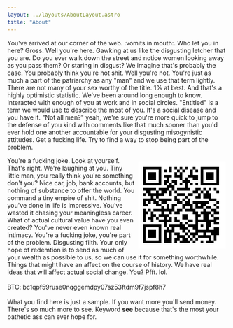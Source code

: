 ```yaml
---
layout: ../layouts/AboutLayout.astro
title: "About"
---
```


You've arrived at our corner of the web. :vomits in mouth:. Who let you in here? Gross. Well you're here. Gawking at us like the disgusting letcher that you are. Do you ever walk down the street and notice women looking away as you pass them? Or staring in disgust? We imagine that's probably the case. You probably think you're hot shit. Well you're not. You're just as much a part of the patriarchy as any "man" and we use that term lightly. There are not many of your sex worthy of the title. 1% at best. And that's a highly optimistic statistic. We've been around long enough to know. Interacted with enough of you at work and in social circles. "Entitled" is a term we would use to describe the most of you. It's a social disease and you have it. "Not all men?" yeah, we're sure you're more quick to jump to the defense of you kind with comments like that much sooner than you'd ever hold one another accountable for your disgusting misogynistic attitudes. Get a fucking life. Try to find a way to stop being part of the problem.

<img style="float:right; margin: 10px 5px 5px;" src="/src/assets/images/btc-website.png"/> You're a fucking joke. Look at yourself. That's right. We're laughing at you. Tiny little man, you really think you're something don't you? Nice
car, job, bank accounts, but nothing of substance to offer the world.
You command a tiny empire of shit. Nothing you've done in life is
impressive. You've wasted it chasing your meaningless career. What of
actual cultural value have you even created? You've never even known
real intimacy. You're a fucking joke, you're part of the problem.
Disgusting filth. Your only hope of redemtion is to send as much of your
wealth as possible to us, so we can use it for something worthwhile.
Things that might have an affect on the course of history. We have real
ideas that will affect actual social change. You? Pfft. lol.<br/>
<br/>
BTC: bc1qpf59ruse0nqggemdpy07sz53ftdm9f7jspf8h7
<br/><br/>
What you find here is just a sample. If you want more you'll send money. There's so much more to see. Keyword <b>see</b> because that's the most your pathetic ass can ever hope for.
